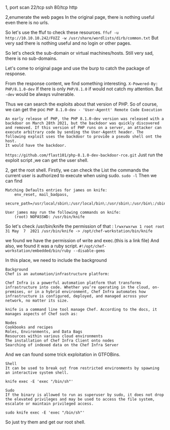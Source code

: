 1, port scan
22/tcp ssh
80/tcp http

2,enumerate the web pages
In the original page, there is nothing useful even there is no urls.

So let's use the ffuf to check these resources.
`ffuf -u http://10.10.10.242/FUZZ -w /usr/share/wordlists/dirb/common.txt`
But very sad there is nothing useful and no login or other pages.

So let's check the sub-domain or virtual machines/hosts.
Still very sad, there is no sub-domains.

Let's come to original page and use the burp to catch the package of response.

From the response content, we find something interesting.
`X-Powered-By: PHP/8.1.0-dev`
If there is only `PHP/8.1.0` if would not catch my attention. But `-dev` would be always vulnerable.

Thus we can search the exploits about that version of PHP.
So of course, we can get the poc 
`PHP 8.1.0-dev - 'User-Agentt' Remote Code Execution`
```
An early release of PHP, the PHP 8.1.0-dev version was released with a backdoor on March 28th 2021, but the backdoor was quickly discovered and removed. If this version of PHP runs on a server, an attacker can execute arbitrary code by sending the User-Agentt header. The following exploit uses the backdoor to provide a pseudo shell ont the host.
It would have the backdoor.
```
`https://github.com/flast101/php-8.1.0-dev-backdoor-rce.git`
Just run the exploit script ,we can get the user shell.

2, get the root shell.
Firstly, we can check the List the commands the current user is authorized to execute when using sudo.
`sudo -l`
Then we can find 
```
Matching Defaults entries for james on knife:
    env_reset, mail_badpass,
    secure_path=/usr/local/sbin\:/usr/local/bin\:/usr/sbin\:/usr/bin\:/sbin\:/bin\:/snap/bin

User james may run the following commands on knife:
    (root) NOPASSWD: /usr/bin/knife

```
So let's check /usr/bin/knife
the permission of that :
`lrwxrwxrwx 1 root root 31 May  7  2021 /usr/bin/knife -> /opt/chef-workstation/bin/knife`

we found we have the permission of write and exec.(this is a link file)
And also, we found it was a ruby script.
`#!/opt/chef-workstation/embedded/bin/ruby --disable-gems`

In this place, we need to include the background
```
Background
Chef is an automation/infrastructure platform:

Chef Infra is a powerful automation platform that transforms infrastructure into code. Whether you’re operating in the cloud, on-premises, or in a hybrid environment, Chef Infra automates how infrastructure is configured, deployed, and managed across your network, no matter its size.

knife is a command line tool manage Chef. According to the docs, it manages aspects of Chef such as:

Nodes
Cookbooks and recipes
Roles, Environments, and Data Bags
Resources within various cloud environments
The installation of Chef Infra Client onto nodes
Searching of indexed data on the Chef Infra Server

```

And we can found some trick exploitation in GTFOBins.
```
Shell
It can be used to break out from restricted environments by spawning an interactive system shell.

knife exec -E 'exec "/bin/sh"'

Sudo
If the binary is allowed to run as superuser by sudo, it does not drop the elevated privileges and may be used to access the file system, escalate or maintain privileged access.

sudo knife exec -E 'exec "/bin/sh"'
```

So just try them and get our root shell.
